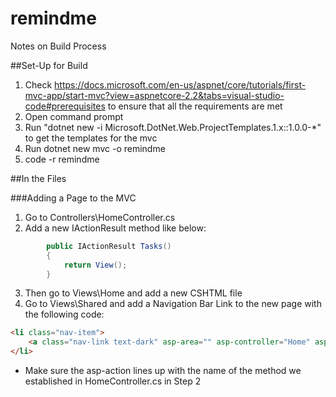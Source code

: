 # remindme
  
Notes on Build Process
  
##Set-Up for Build
  
1. Check https://docs.microsoft.com/en-us/aspnet/core/tutorials/first-mvc-app/start-mvc?view=aspnetcore-2.2&tabs=visual-studio-code#prerequisites to ensure that all the requirements are met
2. Open command prompt
3. Run "dotnet new -i Microsoft.DotNet.Web.ProjectTemplates.1.x::1.0.0-*" to get the templates for the mvc 
4. Run dotnet new mvc -o remindme
5. code -r remindme
  
##In the Files
  
###Adding a Page to the MVC
  
1. Go to Controllers\HomeController.cs
2. Add a new IActionResult method like below:
```csharp
        public IActionResult Tasks()
        {
            return View();
        }
```
3. Then go to Views\Home and add a new CSHTML file
4. Go to Views\Shared and add a Navigation Bar Link to the new page with the following code:
```html
<li class="nav-item">
    <a class="nav-link text-dark" asp-area="" asp-controller="Home" asp-action="Tasks">My Tasks</a>
</li>
```
- Make sure the asp-action lines up with the name of the method we established in HomeController.cs in Step 2
